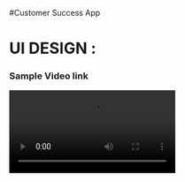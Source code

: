 #Customer Success App
# UI DESIGN : 

### Sample Video link
<video src="https://github.com/Ritikkumar992/customer_success_app/assets/75531808/9d6207bc-7575-4027-a455-a2bdd8358d7c"></video>
